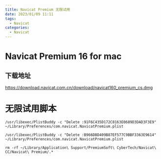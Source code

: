 ```yaml
---
title: Navicat Premium 无限试用
date: 2023/01/09 11:11
tags:
  - Navicat
categories:
  - Navicat
---
```


# Navicat Premium 16 for mac

## 下载地址
https://download.navicat.com.cn/download/navicat160_premium_cs.dmg

# 无限试用脚本
```
/usr/libexec/PlistBuddy -c "Delete :91F6C435D172C8163E0689D3DAD3F3E9" ~/Library/Preferences/com.navicat.NavicatPremium.plist

/usr/libexec/PlistBuddy -c "Delete :B966DBD409B87EF577C9BBF3363E9614" ~/Library/Preferences/com.navicat.NavicatPremium.plist

rm -rf ~/Library/Application\ Support/PremiumSoft\ CyberTech/Navicat\ CC/Navicat\ Premium/.*
```
